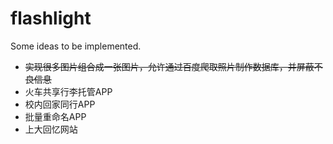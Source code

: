 # flashlight
Some ideas to be implemented.


* ~~实现很多图片组合成一张图片，允许通过百度爬取照片制作数据库，并屏蔽不良信息~~
* 火车共享行李托管APP
* 校内回家同行APP
* 批量重命名APP
* 上大回忆网站
